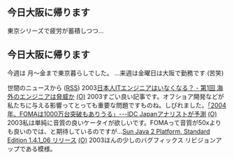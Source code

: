 ## 今日大阪に帰ります

東京シリーズで疲労が蓄積しつつ…






## 今日大阪に帰ります


今週は 月～金まで東京暮らしでした。
…来週は金曜日は大阪で勤務です (苦笑)



世間のニュースから ([RSS](ig031121-news.xml)) 2003[日本人ITエンジニアはいなくなる？ - 第1回 海外のエンジニアは脅威か](http://jibun.atmarkit.co.jp/ljibun01/rensai/noeinjp01/noeinjp01.html) [(O)](http://jibun.atmarkit.co.jp/ljibun01/rensai/noeinjp01/noeinjp01.html) 2003すごい良い記事です。オフショア開発などが私たちに与える影響ってとっても重要な問題ですものね。しびれました。[「2004年、FOMAは1000万台突破もありうる」---IDC Japanアナリストが予測](http://japan.cnet.com/news/com/story/0,2000047668,20062125,00.htm) [(O)](http://japan.cnet.com/news/com/story/0,2000047668,20062125,00.htm) 2003私は単純に音質の良いケータイが欲しいです。FOMAって音質が50xよりも良いのでは、と期待しているのですが…[Sun Java 2 Platform, Standard Edition 1.4.1_06 リリース](http://java.sun.com/j2se/1.4.1/ja/index.html) [(O)](http://java.sun.com/j2se/1.4.1/ja/index.html) 2003ほんの少しのバグフィックス リビジョンアップである模様。